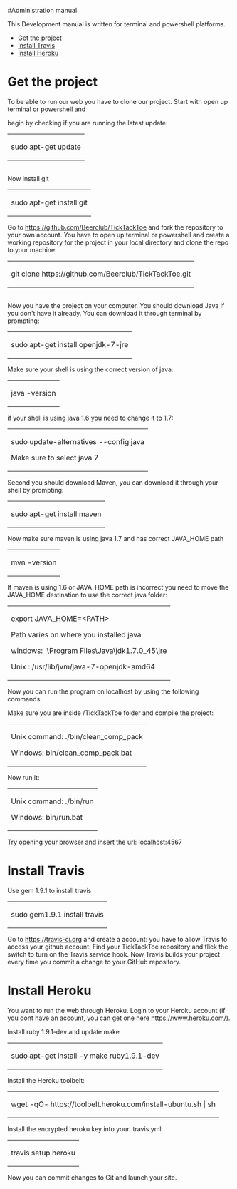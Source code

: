 #Administration manual
 
<html><body class="c5 c9"><p class="c7"><span class="c3 c15"></span></p><p class="c7"><span class="c3 c20">This Development manual is written for terminal and powershell platforms.</span></p><p class="c2"><span class="c20 c3"></span></p><ul class="c21 lst-kix_x23zybxp2u46-0 start"><li class="c16"><span class="c13 c3"><a class="c6" href="#h.bg789d8e2cnn">Get the project</a></span></li><li class="c16"><span class="c13 c3"><a class="c6" href="#h.f9xk0tlsg9cd">Install Travis</a></span></li><li class="c16"><span class="c13 c3"><a class="c6" href="#h.8t7m7bis7gxi">Install Heroku</a></span></li></ul><p class="c2"><span class="c20 c3"></span></p><h1 class="c7"><a name="h.bg789d8e2cnn"></a><span class="c3">Get the project</span></h1><p class="c7"><span class="c0">To be able to run our web you have to clone our project. Start with open up terminal or powershell and </span></p><p class="c7"><span class="c0">begin by checking if you are running the latest update:</span></p><a href="#" name="bcc911916e434166fbed7736aa7592a46ee3a0f0"></a><a href="#" name="0"></a><table cellpadding="0" cellspacing="0" class="c1"><tbody><tr><td class="c8"><p class="c4"><span class="c0">sudo apt-get update</span></p></td></tr></tbody></table><p class="c2"><span class="c0"></span></p><a href="#" name="fb9fb93011ad78ca1e36c4c1e56fdf04d009bd67"></a><a href="#" name="1"></a><table cellpadding="0" cellspacing="0" class="c1"><tbody></tbody></table><p class="c7"><span class="c0">Now install git</span></p><a href="#" name="775ab0dd65bfa1beeda2c9cf3704dff595e8ee60"></a><a href="#" name="2"></a><table cellpadding="0" cellspacing="0" class="c1"><tbody><tr><td class="c8"><p class="c4"><span class="c0">sudo apt-get install git</span></p></td></tr></tbody></table><p class="c2 c18"><span class="c0 c14"></span></p><p class="c7 c18"><span class="c0 c14">Go to </span><span class="c0 c13"><a class="c6" href="https://github.com/Beerclub/TickTackToe">https://github.com/Beerclub/TickTackToe</a></span><span class="c0 c14">&nbsp;and fork the repository to your own account</span><span class="c0">. Y</span><span class="c0">ou have to open up terminal or powershell and create a working repository for the project in your local directory and clone the repo to your machine:</span></p><a href="#" name="add479215b9d38ccd66bc5830174aa05d306f277"></a><a href="#" name="3"></a><table cellpadding="0" cellspacing="0" class="c1"><tbody><tr><td class="c8"><p class="c22"><span class="c0">git clone https://github.com/Beerclub/TickTackToe.git</span></p></td></tr></tbody></table><p class="c12 c18 c23"><span class="c0"></span></p><a href="#" name="fb9fb93011ad78ca1e36c4c1e56fdf04d009bd67"></a><a href="#" name="4"></a><table cellpadding="0" cellspacing="0" class="c1"><tbody></tbody></table><p class="c7"><span class="c0 c10">Now you have the project on your computer. </span><span class="c0">Y</span><span class="c0">ou should download Java if you don&#39;t have it already. You can download it through terminal by prompting:</span></p><a href="#" name="31b8f413f54e9ab3bced17959ea7f92315bfadf9"></a><a href="#" name="5"></a><table cellpadding="0" cellspacing="0" class="c1"><tbody><tr><td class="c8"><p class="c4"><span class="c0">sudo apt-get install openjdk-7-jre</span></p></td></tr></tbody></table><p class="c2"><span class="c0"></span></p><p class="c7"><span class="c0">Make sure your shell is using the correct version of java:</span></p><a href="#" name="63787e35bd7a06d2e49ced8e47aba86a92440c04"></a><a href="#" name="6"></a><table cellpadding="0" cellspacing="0" class="c1"><tbody><tr><td class="c8"><p class="c4"><span class="c0">java -version</span></p></td></tr></tbody></table><p class="c2"><span class="c0"></span></p><p class="c7"><span class="c0">if your shell is using java 1.6 you need to change it to 1.7:</span></p><a href="#" name="b82c835aeb64370140dea2c4c4332a6cfc392d31"></a><a href="#" name="7"></a><table cellpadding="0" cellspacing="0" class="c1"><tbody><tr><td class="c8"><p class="c4"><span class="c0">sudo update-alternatives --config java</span></p><p class="c4"><span class="c0 c10">Make sure to select java 7</span></p></td></tr></tbody></table><p class="c2"><span class="c0"></span></p><p class="c7"><span class="c0">Second you should download Maven, you can download it through your shell by prompting:</span></p><a href="#" name="b835410b139f316132d2452183110743e85ec1d8"></a><a href="#" name="8"></a><table cellpadding="0" cellspacing="0" class="c1"><tbody><tr><td class="c8"><p class="c4"><span class="c0">sudo apt-get install maven</span></p></td></tr></tbody></table><p class="c2"><span class="c0"></span></p><p class="c7"><span class="c0">Now make sure maven is using java 1.7 and has correct JAVA_HOME path</span></p><a href="#" name="ec63efdf80f0d66bcbdd4ac883735b765ac8efd1"></a><a href="#" name="9"></a><table cellpadding="0" cellspacing="0" class="c1"><tbody><tr><td class="c8"><p class="c4"><span class="c0">mvn -version</span></p></td></tr></tbody></table><p class="c2"><span class="c0"></span></p><p class="c7"><span class="c0">If maven is using 1.6 or JAVA_HOME path is incorrect you need to move the JAVA_HOME destination to use the correct java folder:</span></p><a href="#" name="0e6fe2601ff1dcbcee54fae88366104a80c4e1f7"></a><a href="#" name="10"></a><table cellpadding="0" cellspacing="0" class="c1"><tbody><tr><td class="c8"><p class="c4"><span class="c0">export JAVA_HOME=&lt;</span><span class="c0 c10">PATH&gt;</span></p><p class="c4"><span class="c0 c10">Path varies on where you installed java</span></p><p class="c4"><span class="c0 c10">windows: </span><span class="c0">&nbsp;\Program Files\Java\jdk1.7.0_45\jre</span></p><p class="c4"><span class="c0 c10">Unix : </span><span class="c0">/usr/lib/jvm/java-7-openjdk-amd64</span></p></td></tr></tbody></table><p class="c2"><span class="c0"></span></p><p class="c7"><span class="c0 c10">Now you can run the program on localhost by using the following commands:</span></p><p class="c7"><span class="c0">Make sure you are inside /TickTackToe folder and compile the project:</span></p><a href="#" name="d8f976851df3b8c8fe041e80dcbc459fb6914bbd"></a><a href="#" name="11"></a><table cellpadding="0" cellspacing="0" class="c1"><tbody><tr><td class="c8"><p class="c4"><span class="c0 c10">Unix command: </span><span class="c0">./bin/clean_comp_pack</span></p><p class="c4"><span class="c0 c10">Windows: </span><span class="c0">bin/clean_comp_pack.bat</span></p></td></tr></tbody></table><p class="c2"><span class="c0"></span></p><p class="c2"><span class="c0"></span></p><p class="c7"><span class="c0">Now run it:</span></p><a href="#" name="b0180bd46e229ca420e47d2745ebdc4357f954ae"></a><a href="#" name="12"></a><table cellpadding="0" cellspacing="0" class="c1"><tbody><tr><td class="c8"><p class="c17"><span class="c0 c10">Unix command: </span><span class="c0">./bin/run</span></p><p class="c17"><span class="c0 c10">Windows: </span><span class="c0">bin/run.bat</span></p></td></tr></tbody></table><p class="c2"><span class="c0 c10"></span></p><p class="c7"><span class="c0 c10">Try opening your browser and insert the url:</span><span class="c0">&nbsp;localhost:4567</span></p><p class="c2"><span class="c0"></span></p><h1 class="c7"><a name="h.f9xk0tlsg9cd"></a><span class="c3">Install Travis</span></h1><p class="c12"><span class="c3"></span></p><p class="c7"><span class="c0">Use gem 1.9.1 to install travis</span></p><a href="#" name="3dc26595b0911734ac2dc71c131970d434d195f7"></a><a href="#" name="13"></a><table cellpadding="0" cellspacing="0" class="c1"><tbody><tr><td class="c8"><p class="c4"><span class="c0">sudo gem1.9.1 install travis</span></p></td></tr></tbody></table><p class="c2"><span class="c0"></span></p><p class="c7"><span class="c0">Go to</span><span class="c0 c5 c14">&nbsp;</span><span class="c0 c5 c11"><a class="c6" href="https://travis-ci.org/">https://travis-ci.org</a></span><span class="c0 c14 c5">&nbsp;and create a account: you have to allow Travis to access your github account. Find your TickTackToe repository and flick the switch to turn on the Travis service hook. Now Travis builds your project every time you commit a change to your GitHub repository.</span></p><p class="c2"><span class="c0"></span></p><h1 class="c7"><a name="h.8t7m7bis7gxi"></a><span class="c3">Install Heroku</span></h1><p class="c12"><span class="c3"></span></p><p class="c7"><span class="c0">You want to run the web through Heroku.</span><span class="c14 c3">&nbsp;</span><span class="c0">Login to your Heroku account (if you dont have an account, you can get one here </span><span class="c0 c13"><a class="c6" href="https://www.heroku.com/">https://www.heroku.com/</a></span><span class="c0">).</span></p><p class="c2"><span class="c0"></span></p><p class="c7"><span class="c0">Install ruby 1.9.1-dev and update make</span></p><a href="#" name="16dc13804406089ade35516aa283632b6f109932"></a><a href="#" name="14"></a><table cellpadding="0" cellspacing="0" class="c1"><tbody><tr class="c19"><td class="c8"><p class="c17"><span class="c0">sudo apt-get install -y make ruby1.9.1-dev</span></p></td></tr></tbody></table><p class="c2"><span class="c0"></span></p><p class="c7"><span class="c0">Install the Heroku toolbelt:</span></p><a href="#" name="b635f7786034d4eda408ee7ae546e0c72b28f025"></a><a href="#" name="15"></a><table cellpadding="0" cellspacing="0" class="c1"><tbody><tr><td class="c8"><p class="c17"><span class="c0">wget -qO- https://toolbelt.heroku.com/install-ubuntu.sh | sh</span></p></td></tr></tbody></table><p class="c2"><span class="c0"></span></p><p class="c7"><span class="c0 c5">Install the encrypted heroku key into your .travis.yml</span></p><a href="#" name="b69172d0b5dde4dc4e176f57c303f9095484246c"></a><a href="#" name="16"></a><table cellpadding="0" cellspacing="0" class="c1"><tbody><tr><td class="c8"><p class="c4"><span class="c0 c5">travis setup heroku</span></p></td></tr></tbody></table><p class="c2"><span class="c0 c5"></span></p><p class="c7"><span class="c0 c5">Now you can commit changes to Git and launch your site.</span></p><p class="c2"><span class="c14 c5"></span></p><p class="c2"><span class="c0"></span></p><a href="#" name="fb9fb93011ad78ca1e36c4c1e56fdf04d009bd67"></a><a href="#" name="17"></a><table cellpadding="0" cellspacing="0" class="c1"><tbody></tbody></table><p class="c2"><span class="c0"></span></p></body></html>
